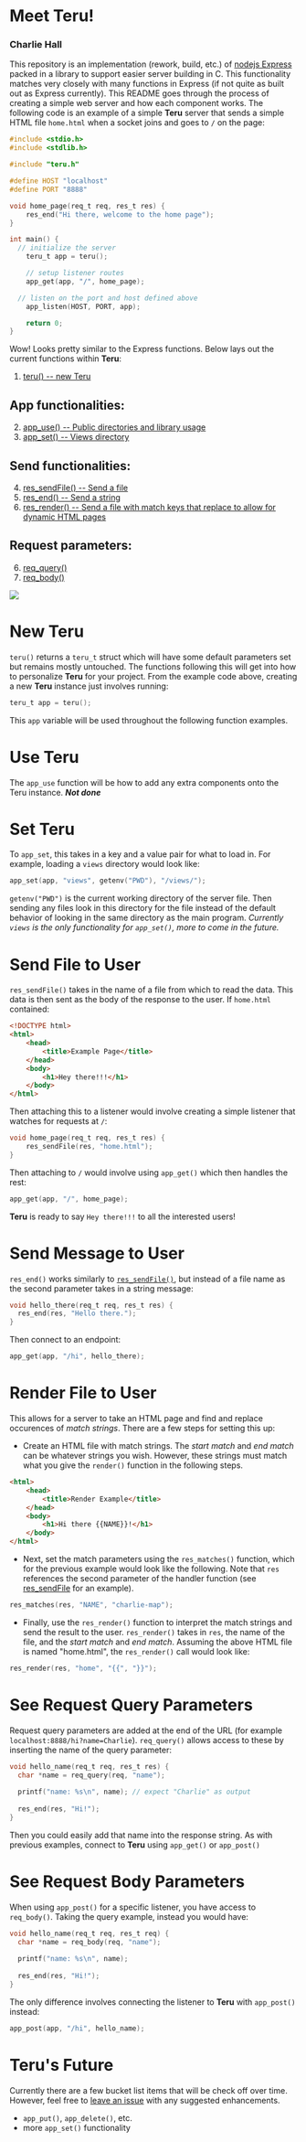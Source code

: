 # Meet Teru!
### Charlie Hall

This repository is an implementation (rework, build, etc.) of [nodejs Express](https://expressjs.com/) packed in a library to support easier server building in C. This functionality matches very closely with many functions in Express (if not quite as built out as Express currently). This README goes through the process of creating a simple web server and how each component works.
The following code is an example of a simple **Teru** server that sends a simple HTML file `home.html` when a socket joins and goes to `/` on the page:

```C
#include <stdio.h>
#include <stdlib.h>

#include "teru.h"

#define HOST "localhost"
#define PORT "8888"

void home_page(req_t req, res_t res) {
	res_end("Hi there, welcome to the home page");
}

int main() {
  // initialize the server
	teru_t app = teru();

	// setup listener routes
	app_get(app, "/", home_page);

  // listen on the port and host defined above
	app_listen(HOST, PORT, app);

	return 0;
}
```

Wow! Looks pretty similar to the Express functions. Below lays out the current functions within **Teru**:

1. [teru() -- new Teru](#new-teru)
## App functionalities:
2. [app_use() -- Public directories and library usage](#use-teru)
3. [app_set() -- Views directory](#set-teru)
## Send functionalities:
4. [res_sendFile() -- Send a file](#send-file-to-user)
5. [res_end() -- Send a string](#send-message-to-user)
6. [res_render() -- Send a file with match keys that replace to allow for dynamic HTML pages](#render-file-to-user)
## Request parameters:
6. [req_query()](#see-request-query-parameters)
7. [req_body()](#see-request-body-parameters)

<img src="http://charlie.city/teru_art.png"/>

# New Teru
`teru()` returns a `teru_t` struct which will have some default parameters set but remains mostly untouched. The functions following this will get into how to personalize **Teru** for your project. From the example code above, creating a new **Teru** instance just involves running:

```C
teru_t app = teru();
```

This `app` variable will be used throughout the following function examples.

# Use Teru
The `app_use` function will be how to add any extra components onto the Teru instance.
***Not done***

# Set Teru
To `app_set`, this takes in a key and a value pair for what to load in. For example, loading a `views` directory would look like:

```C
app_set(app, "views", getenv("PWD"), "/views/");
```

`getenv("PWD")` is the current working directory of the server file. Then sending any files look in this directory for the file instead of the default behavior of looking in the same directory as the main program.
*Currently `views` is the only functionality for `app_set()`, more to come in the future.*

# Send File to User
`res_sendFile()` takes in the name of a file from which to read the data. This data is then sent as the body of the response to the user. If `home.html` contained:
```HTML
<!DOCTYPE html>
<html>
	<head>
		<title>Example Page</title>
	</head>
	<body>
		<h1>Hey there!!!</h1>
	</body>
</html>
```

Then attaching this to a listener would involve creating a simple listener that watches for requests at `/`:

```C
void home_page(req_t req, res_t res) {
	res_sendFile(res, "home.html");
}
```

Then attaching to `/` would involve using `app_get()` which then handles the rest:

```C
app_get(app, "/", home_page);
```

**Teru** is ready to say `Hey there!!!` to all the interested users!

# Send Message to User
`res_end()` works similarly to [`res_sendFile()`](#Send-File-to-User), but instead of a file name as the second parameter takes in a string message:

```C
void hello_there(req_t req, res_t res) {
  res_end(res, "Hello there.");
}
```
Then connect to an endpoint:
```C
app_get(app, "/hi", hello_there);
```

# Render File to User
This allows for a server to take an HTML page and find and replace occurences of _match strings_. There are a few steps for setting this up:
- Create an HTML file with match strings. The _start match_ and _end match_ can be whatever strings you wish. However, these strings must match what you give the `render()` function in the following steps.

```HTML
<html>
	<head>
		<title>Render Example</title>
	</head>
	<body>
		<h1>Hi there {{NAME}}!</h1>
	</body>
</html>
```
- Next, set the match parameters using the `res_matches()` function, which for the previous example would look like the following. Note that `res` references the second parameter of the handler function (see [res_sendFile](#Send-File-to-User) for an example).
```C
res_matches(res, "NAME", "charlie-map");
```
- Finally, use the `res_render()` function to interpret the match strings and send the result to the user. `res_render()` takes in `res`, the name of the file, and the _start match_ and _end match_. Assuming the above HTML file is named "home.html", the `res_render()` call would look like:

```C
res_render(res, "home", "{{", "}}");
```

# See Request Query Parameters
Request query parameters are added at the end of the URL (for example `localhost:8888/hi?name=Charlie`). `req_query()` allows access to these by inserting the name of the query parameter:

```C
void hello_name(req_t req, res_t res) {
  char *name = req_query(req, "name");
  
  printf("name: %s\n", name); // expect "Charlie" as output
  
  res_end(res, "Hi!");
}
```
Then you could easily add that name into the response string. As with previous examples, connect to **Teru** using `app_get()` or `app_post()`

# See Request Body Parameters
When using `app_post()` for a specific listener, you have access to `req_body()`. Taking the query example, instead you would have:

```C
void hello_name(req_t req, res_t req) {
  char *name = req_body(req, "name");
  
  printf("name: %s\n", name);
  
  res_end(res, "Hi!");
}
```
The only difference involves connecting the listener to **Teru** with `app_post()` instead:

```C
app_post(app, "/hi", hello_name);
```

# Teru's Future
Currently there are a few bucket list items that will be check off over time. However, feel free to [leave an issue](https://github.com/charlie-map/wiki_backend/issues) with any suggested enhancements.

- `app_put()`, `app_delete()`, etc.
- more `app_set()` functionality
